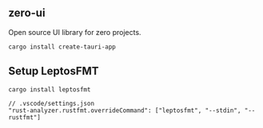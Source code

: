 ## zero-ui

Open source UI library for zero projects.

```
cargo install create-tauri-app
```

## Setup LeptosFMT

```
cargo install leptosfmt
```

```
// .vscode/settings.json
"rust-analyzer.rustfmt.overrideCommand": ["leptosfmt", "--stdin", "--rustfmt"]
```

